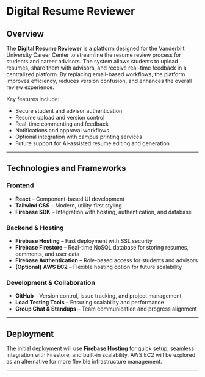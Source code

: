 # Digital Resume Reviewer

## Overview
The **Digital Resume Reviewer** is a platform designed for the Vanderbilt University Career Center to streamline the resume review process for students and career advisors. The system allows students to upload resumes, share them with advisors, and receive real-time feedback in a centralized platform. By replacing email-based workflows, the platform improves efficiency, reduces version confusion, and enhances the overall review experience.

Key features include:
- Secure student and advisor authentication
- Resume upload and version control
- Real-time commenting and feedback
- Notifications and approval workflows
- Optional integration with campus printing services
- Future support for AI-assisted resume editing and generation

---

## Technologies and Frameworks

### Frontend
- **React** – Component-based UI development  
- **Tailwind CSS** – Modern, utility-first styling  
- **Firebase SDK** – Integration with hosting, authentication, and database  

### Backend & Hosting
- **Firebase Hosting** – Fast deployment with SSL security  
- **Firebase Firestore** – Real-time NoSQL database for storing resumes, comments, and user data  
- **Firebase Authentication** – Role-based access for students and advisors  
- **(Optional)** **AWS EC2** – Flexible hosting option for future scalability  

### Development & Collaboration
- **GitHub** – Version control, issue tracking, and project management  
- **Load Testing Tools** – Ensuring scalability and performance  
- **Group Chat & Standups** – Team communication and progress alignment  

---

## Deployment
The initial deployment will use **Firebase Hosting** for quick setup, seamless integration with Firestore, and built-in scalability. AWS EC2 will be explored as an alternative for more flexible infrastructure management.

---
